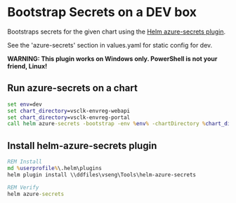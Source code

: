 # Bootstrap Secrets on a DEV box

Bootstraps secrets for the given chart using the [Helm azure-secrets plugin](https://dev.azure.com/devdiv/devdiv/_wiki/wikis/DevDiv.wiki?wikiVersion=GBwikiMaster&pagePath=%2FEngineering%20System%20%26%20Tools%2FVSEng%20SaaS%2FOnboarding%20Tools%2FAzure%20Secrets%20Helm%20Plugin&pageId=957).

See the 'azure-secrets' section in values.yaml for static config for dev.

**WARNING: This plugin works on Windows only. PowerShell is not your friend, Linux!**

## Run azure-secrets on a chart

```cmd
set env=dev
set chart_directory=vsclk-envreg-webapi
set chart_directory=vsclk-envreg-portal
call helm azure-secrets -bootstrap -env %env% -chartDirectory %chart_directory%
```

## Install helm-azure-secrets plugin

```cmd
REM Install
md %userprofile%\.helm\plugins
helm plugin install \\ddfiles\vseng\Tools\helm-azure-secrets

REM Verify
helm azure-secrets
```



